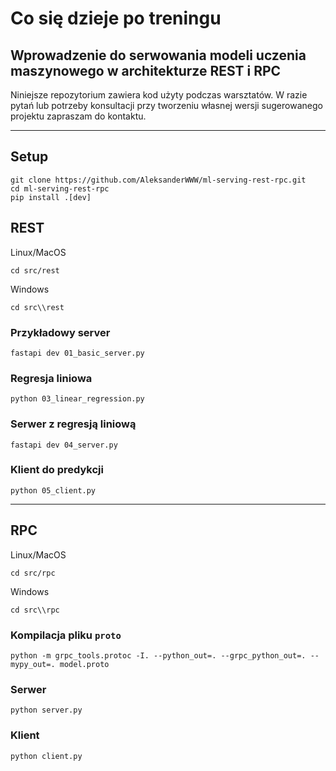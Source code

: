 # Co się dzieje po treningu
## Wprowadzenie do serwowania modeli uczenia maszynowego w architekturze REST i RPC


Niniejsze repozytorium zawiera kod użyty podczas warsztatów.
W razie pytań lub potrzeby konsultacji przy tworzeniu własnej wersji sugerowanego projektu zapraszam
do kontaktu.

---

## Setup

```commandline
git clone https://github.com/AleksanderWWW/ml-serving-rest-rpc.git
cd ml-serving-rest-rpc
pip install .[dev]
```

## REST

Linux/MacOS
```commandline
cd src/rest
```

Windows
```commandline
cd src\\rest
```

### Przykładowy server

```commandline
fastapi dev 01_basic_server.py
```

### Regresja liniowa

```commandline
python 03_linear_regression.py
```

### Serwer z regresją liniową

```commandline
fastapi dev 04_server.py
```

### Klient do predykcji

```commandline
python 05_client.py
```

---

## RPC

Linux/MacOS
```commandline
cd src/rpc
```

Windows
```commandline
cd src\\rpc
```

### Kompilacja pliku `proto`

```commandline
python -m grpc_tools.protoc -I. --python_out=. --grpc_python_out=. --mypy_out=. model.proto
```

### Serwer

```commandline
python server.py
```

### Klient

```commandline
python client.py
```
